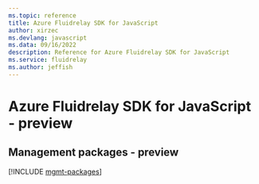 ```yaml
---
ms.topic: reference
title: Azure Fluidrelay SDK for JavaScript
author: xirzec
ms.devlang: javascript
ms.data: 09/16/2022
description: Reference for Azure Fluidrelay SDK for JavaScript
ms.service: fluidrelay
ms.author: jeffish
---
```

# Azure Fluidrelay SDK for JavaScript - preview

## Management packages - preview
[!INCLUDE [mgmt-packages](fluidrelay-mgmt-index.md)]
